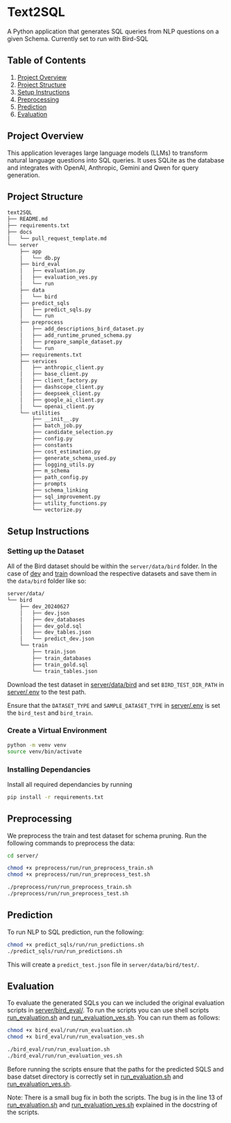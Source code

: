 # Text2SQL

A Python application that generates SQL queries from NLP questions on a given Schema. Currently set to run with Bird-SQL

## Table of Contents

1. [Project Overview](#project-overview)
2. [Project Structure](#project-structure)
3. [Setup Instructions](#setup-instructions)
4. [Preprocessing](#preprocessing)
5. [Prediction](#prediction)
6. [Evaluation](#evaluation)

## Project Overview

This application leverages large language models (LLMs) to transform natural language questions into SQL queries. It uses SQLite as the database and integrates with OpenAI, Anthropic, Gemini and Qwen for query generation.

## Project Structure

```bash
text2SQL
├── README.md
├── requirements.txt
├── docs
│   └── pull_request_template.md
└── server
    ├── app
    │   └── db.py
    ├── bird_eval
    │   ├── evaluation.py
    │   ├── evaluation_ves.py
    │   └── run
    ├── data
    │   └── bird
    ├── predict_sqls
    │   ├── predict_sqls.py
    │   └── run
    ├── preprocess
    │   ├── add_descriptions_bird_dataset.py
    │   ├── add_runtime_pruned_schema.py
    │   ├── prepare_sample_dataset.py
    │   └── run
    ├── requirements.txt
    ├── services
    │   ├── anthropic_client.py
    │   ├── base_client.py
    │   ├── client_factory.py
    │   ├── dashscope_client.py
    │   ├── deepseek_client.py
    │   ├── google_ai_client.py
    │   └── openai_client.py
    └── utilities
        ├── __init__.py
        ├── batch_job.py
        ├── candidate_selection.py
        ├── config.py
        ├── constants
        ├── cost_estimation.py
        ├── generate_schema_used.py
        ├── logging_utils.py
        ├── m_schema
        ├── path_config.py
        ├── prompts
        ├── schema_linking
        ├── sql_improvement.py
        ├── utility_functions.py
        └── vectorize.py           
```

## Setup Instructions

### Setting up the Dataset

All of the Bird dataset should be within the `server/data/bird` folder. In the case of [dev](https://bird-bench.oss-cn-beijing.aliyuncs.com/dev.zip) and [train](https://bird-bench.oss-cn-beijing.aliyuncs.com/train.zip) download the respective datasets and save them in the `data/bird` folder like so:

```bash
server/data/
└── bird
    ├── dev_20240627
    │   ├── dev.json
    │   ├── dev_databases
    │   ├── dev_gold.sql
    │   ├── dev_tables.json
    │   └── predict_dev.json
    └── train
        ├── train.json
        ├── train_databases
        ├── train_gold.sql
        └── train_tables.json
```

Download the test dataset in [server/data/bird](server/data/bird/) and set `BIRD_TEST_DIR_PATH` in [server/.env](server/.env) to the test path.

Ensure that the `DATASET_TYPE` and `SAMPLE_DATASET_TYPE` in [server/.env](server/.env) is set the `bird_test` and `bird_train`. 

### Create a Virtual Environment

```sh
python -m venv venv
source venv/bin/activate
```

### Installing Dependancies

Install all required dependancies by running

```sh
pip install -r requirements.txt
```

## Preprocessing

We preprocess the train and test dataset for schema pruning. Run the following commands to preprocess the data:

```sh
cd server/

chmod +x preprocess/run/run_preprocess_train.sh
chmod +x preprocess/run/run_preprocess_test.sh

./preprocess/run/run_preprocess_train.sh
./preprocess/run/run_preprocess_test.sh
```

## Prediction

To run NLP to SQL prediction, run the following:

```sh
chmod +x predict_sqls/run/run_predictions.sh
./predict_sqls/run/run_predictions.sh
```

This will create a `predict_test.json` file in `server/data/bird/test/`. 

## Evaluation

To evaluate the generated SQLs you can we included the original evaluation scripts in [server/bird_eval/](server/bird_eval/). To run the scripts you can use shell scripts [run_evaluation.sh](server/bird_eval/run/run_evaluation.sh) and [run_evaluation_ves.sh](server/bird_eval/run/run_evaluation_ves.sh). You can run them as follows:

```sh
chmod +x bird_eval/run/run_evaluation.sh
chmod +x bird_eval/run/run_evaluation_ves.sh

./bird_eval/run/run_evaluation.sh
./bird_eval/run/run_evaluation_ves.sh
```

Before running the scripts ensure that the paths for the predicted SQLS and base datset directory is correctly set in [run_evaluation.sh](server/bird_eval/run/run_evaluation.sh) and [run_evaluation_ves.sh](server/bird_eval/run/run_evaluation_ves.sh).

Note: There is a small bug fix in both the scripts. The bug is in the line 13 of [run_evaluation.sh](server/bird_eval/run/run_evaluation.sh) and [run_evaluation_ves.sh](server/bird_eval/run/run_evaluation_ves.sh) explained in the docstring of the scripts.
